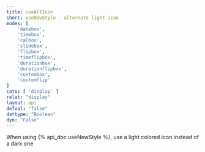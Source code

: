 ```yaml
---
title: useAltIcon
short: useNewStyle - alternate light icon
modes: [
	'datebox',
	'timebox',
	'calbox',
	'slidebox',
	'flipbox',
	'timeflipbox',
	'durationbox',
	'durationflipbox',
	'custombox',
	'customflip'
]
cats: [ 'display' ]
relat: "display"
layout: api
defval: "false"
dattype: "Boolean"
dyn: "False"
---
```


When using {% api_doc useNewStyle %}, use a light colored icon instead of a dark one

